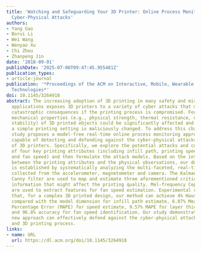 ```yaml
---
title: 'Watching and Safeguarding Your 3D Printer: Online Process Monitoring Against
  Cyber-Physical Attacks'
authors:
- Yang Gao
- Borui Li
- Wei Wang
- Wenyao Xu
- Chi Zhou
- Zhanpeng Jin
date: '2018-09-01'
publishDate: '2025-07-06T09:47:45.955481Z'
publication_types:
- article-journal
publication: '*Proceedings of the ACM on Interactive, Mobile, Wearable and Ubiquitous
  Technologies*'
doi: 10.1145/3264918
abstract: The increasing adoption of 3D printing in many safety and mission critical
  applications exposes 3D printers to a variety of cyber attacks that may result in
  catastrophic consequences if the printing process is compromised. For example, the
  mechanical properties (e.g., physical strength, thermal resistance, dimensional
  stability) of 3D printed objects could be significantly affected and degraded if
  a simple printing setting is maliciously changed. To address this challenge, this
  study proposes a model-free real-time online process monitoring approach that is
  capable of detecting and defending against the cyber-physical attacks on the firmwares
  of 3D printers. Specifically, we explore the potential attacks and consequences
  of four key printing attributes (including infill path, printing speed, layer thickness,
  and fan speed) and then formulate the attack models. Based on the intrinsic relation
  between the printing attributes and the physical observations, our defense model
  is established by systematically analyzing the multi-faceted, real-time measurement
  collected from the accelerometer, magnetometer and camera. The Kalman filter and
  Canny filter are used to map and estimate three aforementioned critical toolpath
  information that might affect the printing quality. Mel-frequency Cepstrum Coefficients
  are used to extract features for fan speed estimation. Experimental results show
  that, for a complex 3D printed design, our method can achieve 4% Hausdorff distance
  compared with the model dimension for infill path estimate, 6.07% Mean Absolute
  Percentage Error (MAPE) for speed estimate, 9.57% MAPE for layer thickness estimate,
  and 96.8% accuracy for fan speed identification. Our study demonstrates that, this
  new approach can effectively defend against the cyber-physical attacks on 3D printers
  and 3D printing process.
links:
- name: URL
  url: https://dl.acm.org/doi/10.1145/3264918
---
```

